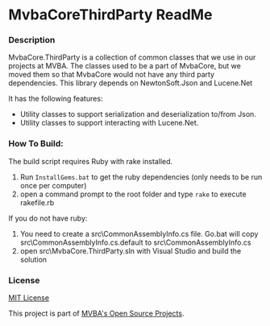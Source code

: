 MvbaCoreThirdParty ReadMe
===
### Description

MvbaCore.ThirdParty is a collection of common classes that we use in our projects at MVBA. The classes used to be a part of MvbaCore, but we moved them so that MvbaCore would not have any third party dependencies. This library depends on NewtonSoft.Json and Lucene.Net

It has the following features:

* Utility classes to support serialization and deserialization to/from Json.
* Utility classes to support interacting with Lucene.Net.


### How To Build:

The build script requires Ruby with rake installed.

1. Run `InstallGems.bat` to get the ruby dependencies (only needs to be run once per computer)
1. open a command prompt to the root folder and type `rake` to execute rakefile.rb

If you do not have ruby:

1. You need to create a src\CommonAssemblyInfo.cs file. Go.bat will copy src\CommonAssemblyInfo.cs.default to src\CommonAssemblyInfo.cs
1. open src\MvbaCore.ThirdParty.sln with Visual Studio and build the solution

### License

[MIT License][mitlicense]

This project is part of [MVBA's Open Source Projects][MvbaLawGithub].

[MvbaLawGithub]: http://mvbalaw.github.io/
[mitlicense]: http://www.opensource.org/licenses/mit-license.php
